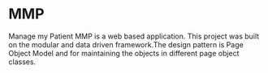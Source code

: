 # MMP
Manage my Patient
MMP is a web based application. This project was built on the modular and data driven framework.The design pattern is Page Object Model and for maintaining the objects in different page object classes.
